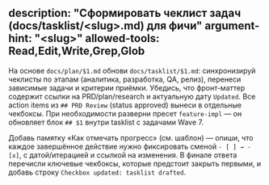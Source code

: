 description: "Сформировать чеклист задач (docs/tasklist/&lt;slug&gt;.md) для фичи"
argument-hint: "&lt;slug&gt;"
allowed-tools: Read,Edit,Write,Grep,Glob
---
На основе `docs/plan/$1.md` обнови `docs/tasklist/$1.md`: синхронизируй чеклисты по этапам
(аналитика, разработка, QA, релиз), перенеси зависимые задачи и критерии приёмки. Убедись, что
фронт-маттер содержит ссылки на PRD/plan/research и актуальную дату `Updated`. Все action items из
`## PRD Review` (status approved) вынеси в отдельные чекбоксы. При необходимости разверни пресет
`feature-impl` — он обновляет блок `## $1` внутри tasklist c задачами Wave 7.

Добавь памятку «Как отмечать прогресс» (см. шаблон) — опиши, что каждое завершённое действие
нужно фиксировать сменой `- [ ] → - [x]`, с датой/итерацией и ссылкой на изменения. В финале ответа
перечисли ключевые чекбоксы, которые предстоит закрыть первыми, и добавь строку `Checkbox updated: tasklist drafted`.
